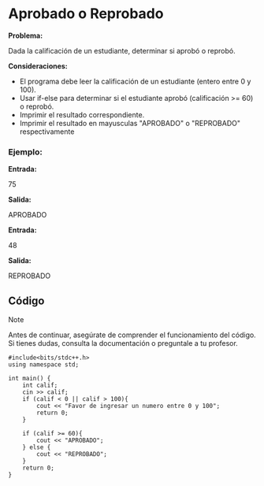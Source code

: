 # Aprobado o Reprobado

**Problema:**

Dada la calificación de un estudiante, determinar si aprobó o reprobó.

**Consideraciones:**

- El programa debe leer la calificación de un estudiante (entero entre 0 y 100).
- Usar if-else para determinar si el estudiante aprobó (calificación >= 60) o reprobó.
- Imprimir el resultado correspondiente.
- Imprimir el resultado en mayusculas "APROBADO" o "REPROBADO" respectivamente

### Ejemplo:

**Entrada:**

75

**Salida:**

APROBADO

**Entrada:**

48

**Salida:**

REPROBADO

## Código

> [!NOTE]  
> Antes de continuar, asegúrate de comprender el funcionamiento del código.  
> Si tienes dudas, consulta la documentación o preguntale a tu profesor.

```
#include<bits/stdc++.h>
using namespace std;

int main() {
    int calif;
    cin >> calif;
    if (calif < 0 || calif > 100){
        cout << "Favor de ingresar un numero entre 0 y 100";
        return 0;
    }

    if (calif >= 60){
        cout << "APROBADO";
    } else {
        cout << "REPROBADO";
    }
    return 0;
}
```
